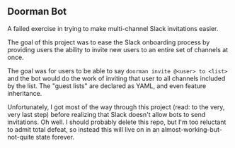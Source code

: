 ## Doorman Bot
A failed exercise in trying to make multi-channel Slack invitations easier.

The goal of this project was to ease the Slack onboarding process by providing
users the ability to invite new users to an entire set of channels at once.

The goal was for users to be able to say `doorman invite @<user> to <list>`
and the bot would do the work of inviting that user to all channels included
by the list. The "guest lists" are declared as YAML, and even feature
inheritance.

Unfortunately, I got most of the way through this project (read: to the very,
very last step) before realizing that Slack doesn't allow bots to send 
invitations. Oh well. I should probably delete this repo, but I'm too
reluctant to admit total defeat, so instead this will live on in an 
almost-working-but-not-quite state forever.


